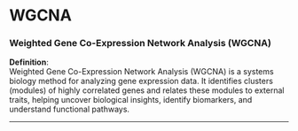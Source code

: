 # WGCNA

### Weighted Gene Co-Expression Network Analysis (WGCNA)

**Definition**:  
Weighted Gene Co-Expression Network Analysis (WGCNA) is a systems biology method for analyzing gene expression data. It identifies clusters (modules) of highly correlated genes and relates these modules to external traits, helping uncover biological insights, identify biomarkers, and understand functional pathways.

---



